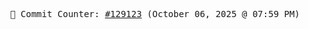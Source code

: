 <p align="center">
    <samp>
        📮 Commit Counter: <a href="https://github.com/Javascript-void0/Javascript-void0/commits/main">#129123</a> (October 06, 2025 @ 07:59 PM)
    </samp>
</p>